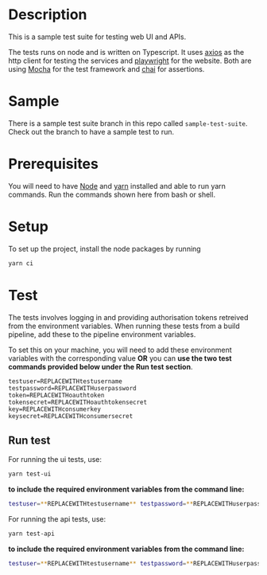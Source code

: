 # Description

This is a sample test suite for testing web UI and APIs.

The tests runs on node and is written on Typescript. It uses [axios](https://axios-http.com/) as the http client for testing the services and [playwright](https://playwright.dev/docs/intro) for the website. Both are using [Mocha](https://mochajs.org/) for the test framework and [chai](https://www.chaijs.com/api/) for assertions.

# Sample

There is a sample test suite branch in this repo called `sample-test-suite`. Check out the branch to have a sample test to run.

# Prerequisites

You will need to have [Node](https://nodejs.org/en/) and [yarn](https://classic.yarnpkg.com/en/docs/install) installed and able to run yarn commands. Run the commands shown here from bash or shell.

# Setup

To set up the project, install the node packages by running

```bash
yarn ci
```

# Test
The tests involves logging in and providing authorisation tokens retreived from the environment variables. When running these tests from a build pipeline, add these to the pipeline environment variables.

To set this on your machine, you will need to add these environment variables with the corresponding value **OR** you can **use the two test commands provided below under the Run test section**.

```text
testuser=REPLACEWITHtestusername
testpassword=REPLACEWITHuserpassword
token=REPLACEWITHoauthtoken
tokensecret=REPLACEWITHoauthtokensecret
key=REPLACEWITHconsumerkey
keysecret=REPLACEWITHconsumersecret
```

## Run test

For running the ui tests, use:
```bash
yarn test-ui
```

**to include the required environment variables from the command line:**
```bash
testuser=**REPLACEWITHtestusername** testpassword=**REPLACEWITHuserpassword** token=**REPLACEWITHoauthtoken** tokensecret=**REPLACEWITHoauthtokensecret** key=**REPLACEWITHconsumerkey** keysecret=**REPLACEWITHconsumersecret** yarn test-ui
```

For running the api tests, use:
```bash
yarn test-api
```

**to include the required environment variables from the command line:**
```bash
testuser=**REPLACEWITHtestusername** testpassword=**REPLACEWITHuserpassword** token=**REPLACEWITHoauthtoken** tokensecret=**REPLACEWITHoauthtokensecret** key=**REPLACEWITHconsumerkey** keysecret=**REPLACEWITHconsumersecret** yarn test-api
```
